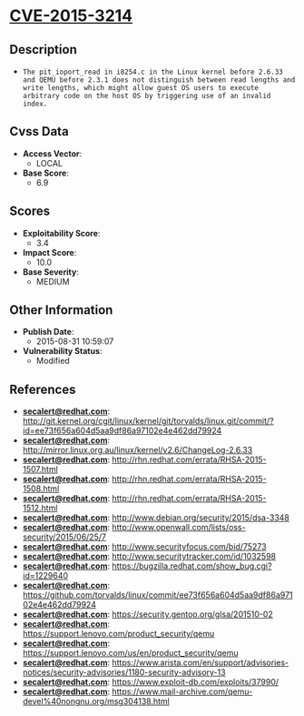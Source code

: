 
# [CVE-2015-3214](http://git.kernel.org/cgit/linux/kernel/git/torvalds/linux.git/commit/?id=ee73f656a604d5aa9df86a97102e4e462dd79924)

## Description

- `The pit_ioport_read in i8254.c in the Linux kernel before 2.6.33 and QEMU before 2.3.1 does not distinguish between read lengths and write lengths, which might allow guest OS users to execute arbitrary code on the host OS by triggering use of an invalid index.`

## Cvss Data

- **Access Vector**:
  - LOCAL
- **Base Score**:
  - 6.9

## Scores

- **Exploitability Score**:
  - 3.4
- **Impact Score**:
  - 10.0
- **Base Severity**:
  - MEDIUM

## Other Information

- **Publish Date**:
  - 2015-08-31 10:59:07
- **Vulnerability Status**:
  - Modified

## References

- **secalert@redhat.com**: http://git.kernel.org/cgit/linux/kernel/git/torvalds/linux.git/commit/?id=ee73f656a604d5aa9df86a97102e4e462dd79924
- **secalert@redhat.com**: http://mirror.linux.org.au/linux/kernel/v2.6/ChangeLog-2.6.33
- **secalert@redhat.com**: http://rhn.redhat.com/errata/RHSA-2015-1507.html
- **secalert@redhat.com**: http://rhn.redhat.com/errata/RHSA-2015-1508.html
- **secalert@redhat.com**: http://rhn.redhat.com/errata/RHSA-2015-1512.html
- **secalert@redhat.com**: http://www.debian.org/security/2015/dsa-3348
- **secalert@redhat.com**: http://www.openwall.com/lists/oss-security/2015/06/25/7
- **secalert@redhat.com**: http://www.securityfocus.com/bid/75273
- **secalert@redhat.com**: http://www.securitytracker.com/id/1032598
- **secalert@redhat.com**: https://bugzilla.redhat.com/show_bug.cgi?id=1229640
- **secalert@redhat.com**: https://github.com/torvalds/linux/commit/ee73f656a604d5aa9df86a97102e4e462dd79924
- **secalert@redhat.com**: https://security.gentoo.org/glsa/201510-02
- **secalert@redhat.com**: https://support.lenovo.com/product_security/qemu
- **secalert@redhat.com**: https://support.lenovo.com/us/en/product_security/qemu
- **secalert@redhat.com**: https://www.arista.com/en/support/advisories-notices/security-advisories/1180-security-advisory-13
- **secalert@redhat.com**: https://www.exploit-db.com/exploits/37990/
- **secalert@redhat.com**: https://www.mail-archive.com/qemu-devel%40nongnu.org/msg304138.html
